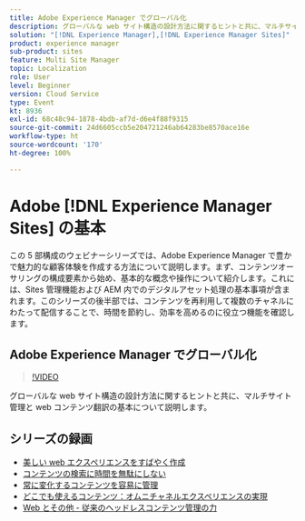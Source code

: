 ```yaml
---
title: Adobe Experience Manager でグローバル化
description: グローバルな web サイト構造の設計方法に関するヒントと共に、マルチサイト管理と web コンテンツ翻訳の基本について説明します。
solution: "[!DNL Experience Manager],[!DNL Experience Manager Sites]"
product: experience manager
sub-product: sites
feature: Multi Site Manager
topic: Localization
role: User
level: Beginner
version: Cloud Service
type: Event
kt: 8936
exl-id: 68c48c94-1878-4bdb-af7d-d6e4f88f9315
source-git-commit: 24d6605ccb5e204721246ab64283be8570ace16e
workflow-type: ht
source-wordcount: '170'
ht-degree: 100%

---
```


# Adobe [!DNL Experience Manager Sites] の基本

この 5 部構成のウェビナーシリーズでは、Adobe Experience Manager で豊かで魅力的な顧客体験を作成する方法について説明します。まず、コンテンツオーサリングの構成要素から始め、基本的な概念や操作について紹介します。これには、Sites 管理機能および AEM 内でのデジタルアセット処理の基本事項が含まれます。このシリーズの後半部では、コンテンツを再利用して複数のチャネルにわたって配信することで、時間を節約し、効率を高めるのに役立つ機能を確認します。

## Adobe Experience Manager でグローバル化

>[!VIDEO](https://video.tv.adobe.com/v/336981/?quality=12&learn=on&hidetitle=true)

グローバルな web サイト構造の設計方法に関するヒントと共に、マルチサイト管理と web コンテンツ翻訳の基本について説明します。

## シリーズの録画

* [美しい web エクスペリエンスをすばやく作成](authoring-fundamentals.md)
* [コンテンツの検索に時間を無駄にしない](media-library-administration.md)
* [常に変化するコンテンツを容易に管理](collaboration-tools.md)
* [どこでも使えるコンテンツ：オムニチャネルエクスペリエンスの実現](omnichannel-experiences.md)
* [Web とその他 - 従来のヘッドレスコンテンツ管理の力](traditional-headless-content-management.md)
